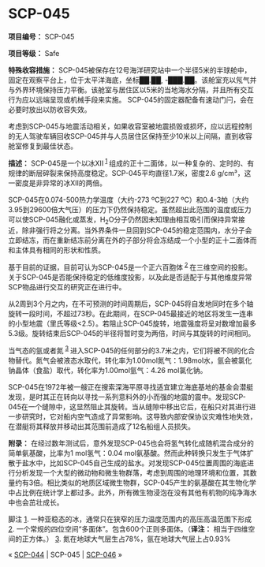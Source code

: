 # SCP-045
                        


**项目编号：** SCP-045

**项目等级：** Safe

**特殊收容措施：** SCP-045被保存在12号海洋研究站中一个半径5米的半球舱中，固定在观察平台上，位于太平洋海底，坐标██.██, -███.██。该舱室充以氖气并与外界环境保持压力平衡。该舱室与居住区以5米的当地海水分隔，并且所有交互行为应以远端呈现或机械手段来实施。 SCP-045的固定器配备有速动门闩，会在必要时放出以防收容失效。

考虑到SCP-045与地震活动相关，如果收容室被地震损毁或损坏，应以远程控制的无人驾驶车辆回收SCP-045并与人员居住区保持至少10米以上间隔，直到收容舱室修复到最佳状态。

**描述：** SCP-045是一个以冰XII<sup class='footnoteref'>
 <a shape='rect' class='footnoteref' id='footnoteref-1' href='javascript:;' onclick='WIKIDOT.page.utils.scrollToReference(&apos;footnote-1&apos;)'>1</a>
</sup>组成的正十二面体，以一种复杂的、定时的、有规律的断层碎裂来保持高度稳定。SCP-045平均直径1.7米，密度2.6 g/cm³，这一密度是非异常的冰XII的两倍。

SCP-045在0.074-500热力学温度（大约-273 ºC到227 ºC）和0.4-3帕（大约3.95到29600倍大气压）的压力下仍然保持稳定。虽然超出此范围的温度或压力可以使SCP-045融化或蒸发，H<sub>2</sub>O分子仍然因未知理由相互吸引而保持异常接近，除非强行将之分离。当外界条件一旦回到SCP-045的稳定范围内，水分子会立即结冻，而在重新结冻前分离在外的子部分将会冻结成一个小型的正十二面体而和主体具有相同的形状和性质。

基于目前的证据，目前可认为SCP-045是一个正六百胞体<sup class='footnoteref'>
 <a shape='rect' class='footnoteref' id='footnoteref-2' href='javascript:;' onclick='WIKIDOT.page.utils.scrollToReference(&apos;footnote-2&apos;)'>2</a>
</sup>在三维空间的投影。关于SCP-045是否能保持稳定的低维度投影，以及此是否适配于与其他维度异常SCP物品进行交互的研究正在进行中。

从2周到3个月之内，在不可预测的时间周期后，SCP-045将自发地同时在多个轴旋转一段时间，不超过73秒。在此期间，在SCP-045最接近的地区将发生一连串的小型地震（里氏等级<2.5）。若阻止SCP-045旋转，地震强度将呈对数增加最多5.3级。旋转结束后SCP-045的半径将暂时变为两倍，时间与其旋转的时间相同。

当气态的氩或者氮<sup class='footnoteref'>
 <a shape='rect' class='footnoteref' id='footnoteref-3' href='javascript:;' onclick='WIKIDOT.page.utils.scrollToReference(&apos;footnote-3&apos;)'>3</a>
</sup>进入SCP-045的任何部分的3.7米之内，它们将被不同的化合物替代。氮气会被液态水取代，转化率为1.00mol氮气：1.98mol水，氩会被氯化钠晶体（食盐）取代，转化率为1.00mol氩气：4.26 mol氯化钠。

SCP-045在1972年被一艘正在搜索深海平原寻找适宜建立海底基地的基金会潜艇发现，是时其正在转向以寻找一系列意料外的小而强的地震的震中。发现SCP-045在一个缝隙中，这显然阻止其旋转。当从缝隙中移出它后，在船只对其进行进一步研究时，它对船内空气造成了异常影响。这导致内部安保协议灾难性地失效，在潜艇将其释放并移动出其范围前造成了12名船组人员损失。

**附录：** 在经过数年测试后，意外发现SCP-045也会将氢气转化成随机混合成分的简单氨基酸，比率为1 mol氢气：0.04 mol氨基酸。然而此种转换只发生于气体扩散于盐水中，比如SCP-045自己生成的盐水。对发现SCP-045位置周围的海底进行分析发现一个大型的微动物和微生物群落，考虑到周围的地理环境和位置，其数量约有3倍。相比类似的地质区域微生物群，SCP-045产生的氨基酸在其生物化学中占比例在统计学上都过多。此外，所有微生物浸泡在没有其他有机物的纯净海水中也会茁壮成长。


脚注
<a shape='rect' href='javascript:;' onclick='WIKIDOT.page.utils.scrollToReference(&apos;footnoteref-1&apos;)'>1</a>. 一种亚稳态的冰，通常只在狭窄的压力温度范围内的高压高温范围下形成
<a shape='rect' href='javascript:;' onclick='WIKIDOT.page.utils.scrollToReference(&apos;footnoteref-2&apos;)'>2</a>. 一个常规的四位空间“多面体”。包含600个正则多面体。（**译注：** 相当于四维空间的正方体。）
<a shape='rect' href='javascript:;' onclick='WIKIDOT.page.utils.scrollToReference(&apos;footnoteref-3&apos;)'>3</a>. 氮在地球大气层生占78%，氩在地球大气层上占0.93%



« [SCP-044](/scp-044) | SCP-045 | [SCP-046](/scp-046) »





                    